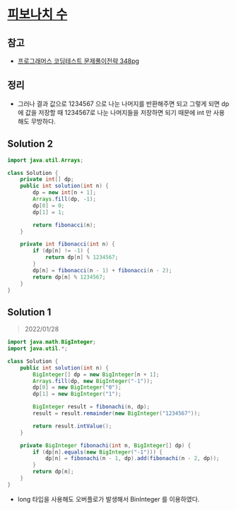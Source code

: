 # [피보나치 수](https://programmers.co.kr/learn/courses/30/lessons/12945)

## 참고

- [프로그래머스 코딩테스트 문제풀이전략 348pg](https://github.com/gilbutITbook/080337/blob/main/10장/피보나치_수.java)

## 정리

- 그러나 결과 값으로 1234567 으로 나눈 나머지를 반환해주면 되고 그렇게 되면 dp 에 값을 저장할 때 1234567로 나눈 나머지들을 저장하면 되기 때문에 int 만 사용해도 무방하다.

## Solution 2

```java
import java.util.Arrays;

class Solution {
    private int[] dp;
    public int solution(int n) {
        dp = new int[n + 1];
        Arrays.fill(dp, -1);
        dp[0] = 0;
        dp[1] = 1;

        return fibonacci(n);
    }

    private int fibonacci(int n) {
        if (dp[n] != -1) {
            return dp[n] % 1234567;
        }
        dp[n] = fibonacci(n - 1) + fibonacci(n - 2);
        return dp[n] % 1234567;
    }
}
```

## Solution 1

> 2022/01/28

```java
import java.math.BigInteger;
import java.util.*;

class Solution {
    public int solution(int n) {
        BigInteger[] dp = new BigInteger[n + 1];
        Arrays.fill(dp, new BigInteger("-1"));
        dp[0] = new BigInteger("0");
        dp[1] = new BigInteger("1");

        BigInteger result = fibonachi(n, dp);
        result = result.remainder(new BigInteger("1234567"));

        return result.intValue();
    }

    private BigInteger fibonachi(int n, BigInteger[] dp) {
        if (dp[n].equals(new BigInteger("-1"))) {
            dp[n] = fibonachi(n - 1, dp).add(fibonachi(n - 2, dp));
        }
        return dp[n];
    }
}
```

- long 타입을 사용해도 오버플로가 발생해서 BinInteger 를 이용하였다.
